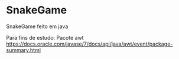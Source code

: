 # SnakeGame
SnakeGame feito em java

Para fins de estudo: 
Pacote awt
https://docs.oracle.com/javase/7/docs/api/java/awt/event/package-summary.html

